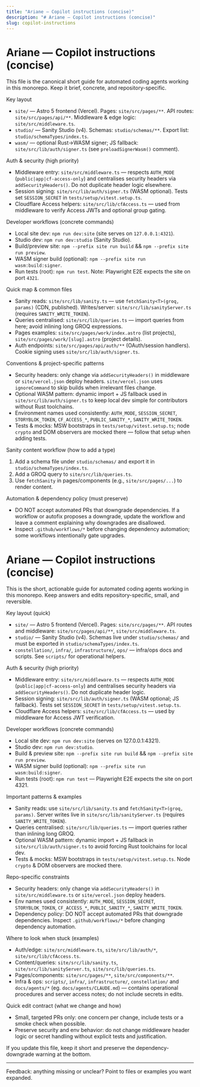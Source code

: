```yaml
---
title: "Ariane — Copilot instructions (concise)"
description: "# Ariane — Copilot instructions (concise)"
slug: copilot-instructions
---
```


# Ariane — Copilot instructions (concise)

This file is the canonical short guide for automated coding agents working in this monorepo. Keep it brief, concrete, and repository-specific.

Key layout

- `site/` — Astro 5 frontend (Vercel). Pages: `site/src/pages/**`. API routes: `site/src/pages/api/**`. Middleware & edge logic: `site/src/middleware.ts`.
- `studio/` — Sanity Studio (v4). Schemas: `studio/schemas/**`. Export list: `studio/schemaTypes/index.ts`.
- `wasm/` — optional Rust→WASM signer; JS fallback: `site/src/lib/auth/signer.ts` (see `preloadSignerWasm()` comment).

Auth & security (high priority)

- Middleware entry: `site/src/middleware.ts` — respects `AUTH_MODE` (`public|app|cf-access-only`) and centralises security headers via `addSecurityHeaders()`. Do not duplicate header logic elsewhere.
- Session signing: `site/src/lib/auth/signer.ts` (WASM optional). Tests set `SESSION_SECRET` in `tests/setup/vitest.setup.ts`.
- Cloudflare Access helpers: `site/src/lib/cfAccess.ts` — used from middleware to verify Access JWTs and optional group gating.

Developer workflows (concrete commands)

- Local site dev: `npm run dev:site` (site serves on `127.0.0.1:4321`).
- Studio dev: `npm run dev:studio` (Sanity Studio).
- Build/preview site: `npm --prefix site run build` && `npm --prefix site run preview`.
- WASM signer build (optional): `npm --prefix site run wasm:build:signer`.
- Run tests (root): `npm run test`. Note: Playwright E2E expects the site on port `4321`.

Quick map & common files

- Sanity reads: `site/src/lib/sanity.ts` — use `fetchSanity<T>(groq, params)` (CDN, published). Writes/server: `site/src/lib/sanityServer.ts` (requires `SANITY_WRITE_TOKEN`).
- Queries centralised: `site/src/lib/queries.ts` — import queries from here; avoid inlining long GROQ expressions.
- Pages examples: `site/src/pages/work/index.astro` (list projects), `site/src/pages/work/[slug].astro` (project details).
- Auth endpoints: `site/src/pages/api/auth/**` (OAuth/session handlers). Cookie signing uses `site/src/lib/auth/signer.ts`.

Conventions & project-specific patterns

- Security headers: only change via `addSecurityHeaders()` in middleware or `site/vercel.json` deploy headers. `site/vercel.json` uses `ignoreCommand` to skip builds when irrelevant files change.
- Optional WASM pattern: dynamic import + JS fallback used in `site/src/lib/auth/signer.ts` to keep local dev simple for contributors without Rust toolchains.
- Environment names used consistently: `AUTH_MODE`, `SESSION_SECRET`, `STORYBLOK_TOKEN`, `CF_ACCESS_*`, `PUBLIC_SANITY_*`, `SANITY_WRITE_TOKEN`.
- Tests & mocks: MSW bootstraps in `tests/setup/vitest.setup.ts`; node `crypto` and DOM observers are mocked there — follow that setup when adding tests.

Sanity content workflow (how to add a type)

1. Add a schema file under `studio/schemas/` and export it in `studio/schemaTypes/index.ts`.
2. Add a GROQ query to `site/src/lib/queries.ts`.
3. Use `fetchSanity` in pages/components (e.g., `site/src/pages/...`) to render content.

Automation & dependency policy (must preserve)

- DO NOT accept automated PRs that downgrade dependencies. If a workflow or autofix proposes a downgrade, update the workflow and leave a comment explaining why downgrades are disallowed.
- Inspect `.github/workflows/*` before changing dependency automation; some workflows intentionally gate upgrades.

# Ariane — Copilot instructions (concise)

This is the short, actionable guide for automated coding agents working in this monorepo. Keep answers and edits repository-specific, small, and reversible.

Key layout (quick)

- `site/` — Astro 5 frontend (Vercel). Pages: `site/src/pages/**`. API routes and middleware: `site/src/pages/api/**`, `site/src/middleware.ts`.
- `studio/` — Sanity Studio (v4). Schemas live under `studio/schemas/` and must be exported in `studio/schemaTypes/index.ts`.
- `constellation/`, `infra/`, `infrastructure/`, `ops/` — infra/ops docs and scripts. See `scripts/` for operational helpers.

Auth & security (high priority)

- Middleware entry: `site/src/middleware.ts` — respects `AUTH_MODE` (`public|app|cf-access-only`) and centralises security headers via `addSecurityHeaders()`. Do not duplicate header logic.
- Session signing: `site/src/lib/auth/signer.ts` (WASM optional; JS fallback). Tests set `SESSION_SECRET` in `tests/setup/vitest.setup.ts`.
- Cloudflare Access helpers: `site/src/lib/cfAccess.ts` — used by middleware for Access JWT verification.

Developer workflows (concrete commands)

- Local site dev: `npm run dev:site` (serves on 127.0.0.1:4321).
- Studio dev: `npm run dev:studio`.
- Build & preview site: `npm --prefix site run build` && `npm --prefix site run preview`.
- WASM signer build (optional): `npm --prefix site run wasm:build:signer`.
- Run tests (root): `npm run test` — Playwright E2E expects the site on port 4321.

Important patterns & examples

- Sanity reads: use `site/src/lib/sanity.ts` and `fetchSanity<T>(groq, params)`. Server writes live in `site/src/lib/sanityServer.ts` (requires `SANITY_WRITE_TOKEN`).
- Queries centralised: `site/src/lib/queries.ts` — import queries rather than inlining long GROQ.
- Optional WASM pattern: dynamic import + JS fallback in `site/src/lib/auth/signer.ts` to avoid forcing Rust toolchains for local dev.
- Tests & mocks: MSW bootstraps in `tests/setup/vitest.setup.ts`. Node `crypto` & DOM observers are mocked there.

Repo-specific constraints

- Security headers: only change via `addSecurityHeaders()` in `site/src/middleware.ts` or `site/vercel.json` deploy headers.
- Env names used consistently: `AUTH_MODE`, `SESSION_SECRET`, `STORYBLOK_TOKEN`, `CF_ACCESS_*`, `PUBLIC_SANITY_*`, `SANITY_WRITE_TOKEN`.
- Dependency policy: DO NOT accept automated PRs that downgrade dependencies. Inspect `.github/workflows/*` before changing dependency automation.

Where to look when stuck (examples)

- Auth/edge: `site/src/middleware.ts`, `site/src/lib/auth/*`, `site/src/lib/cfAccess.ts`.
- Content/queries: `site/src/lib/sanity.ts`, `site/src/lib/sanityServer.ts`, `site/src/lib/queries.ts`.
- Pages/components: `site/src/pages/**`, `site/src/components/**`.
- Infra & ops: `scripts/`, `infra/`, `infrastructure/`, `constellation/` and `docs/agents/*` (eg. `docs/agents/CLAUDE.md`) — contains operational procedures and server access notes; do not include secrets in edits.

Quick edit contract (what we change and how)

- Small, targeted PRs only: one concern per change, include tests or a smoke check when possible.
- Preserve security and env behavior: do not change middleware header logic or secret handling without explicit tests and justification.

If you update this file, keep it short and preserve the dependency-downgrade warning at the bottom.

---

Feedback: anything missing or unclear? Point to files or examples you want expanded.
